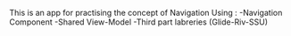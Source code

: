 This is an app for practising the concept of Navigation
Using :
-Navigation Component
-Shared View-Model
-Third part labreries (Glide-Riv-SSU)
